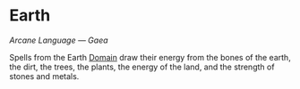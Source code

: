 # Earth

*Arcane Language — Gaea*

Spells from the Earth [Domain]({Spell%20Domains}.md) draw their energy from the bones of the earth, the dirt, the trees, the plants, the energy of the land, and the strength of stones and metals.
  